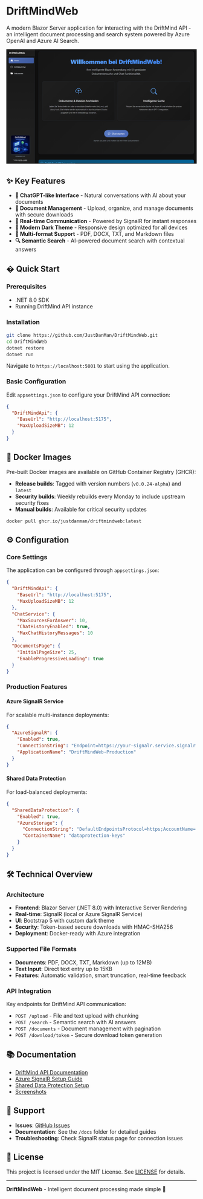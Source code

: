 # DriftMindWeb

A modern Blazor Server application for interacting with the DriftMind API - an intelligent document processing and search system powered by Azure OpenAI and Azure AI Search.

![Screenshots](./docs/screenshots/driftmindweb_home.png)

## ✨ Key Features

- **💬 ChatGPT-like Interface** - Natural conversations with AI about your documents
- **📁 Document Management** - Upload, organize, and manage documents with secure downloads
- **🔄 Real-time Communication** - Powered by SignalR for instant responses
- **🎨 Modern Dark Theme** - Responsive design optimized for all devices
- **📄 Multi-format Support** - PDF, DOCX, TXT, and Markdown files
- **🔍 Semantic Search** - AI-powered document search with contextual answers

## � Quick Start

### Prerequisites
- .NET 8.0 SDK
- Running DriftMind API instance

### Installation
```bash
git clone https://github.com/JustDanMan/DriftMindWeb.git
cd DriftMindWeb
dotnet restore
dotnet run
```

Navigate to `https://localhost:5001` to start using the application.

### Basic Configuration
Edit `appsettings.json` to configure your DriftMind API connection:

```json
{
  "DriftMindApi": {
    "BaseUrl": "http://localhost:5175",
    "MaxUploadSizeMB": 12
  }
}
```

## 🐳 Docker Images

Pre-built Docker images are available on GitHub Container Registry (GHCR):

- **Release builds**: Tagged with version numbers (`v0.0.24-alpha`) and `latest`
- **Security builds**: Weekly rebuilds every Monday to include upstream security fixes
- **Manual builds**: Available for critical security updates

```bash
docker pull ghcr.io/justdanman/driftmindweb:latest
```

## ⚙️ Configuration

### Core Settings
The application can be configured through `appsettings.json`:

```json
{
  "DriftMindApi": {
    "BaseUrl": "http://localhost:5175",
    "MaxUploadSizeMB": 12
  },
  "ChatService": {
    "MaxSourcesForAnswer": 10,
    "ChatHistoryEnabled": true,
    "MaxChatHistoryMessages": 10
  },
  "DocumentsPage": {
    "InitialPageSize": 25,
    "EnableProgressiveLoading": true
  }
}
```

### Production Features

#### Azure SignalR Service
For scalable multi-instance deployments:

```json
{
  "AzureSignalR": {
    "Enabled": true,
    "ConnectionString": "Endpoint=https://your-signalr.service.signalr.net;AccessKey=...",
    "ApplicationName": "DriftMindWeb-Production"
  }
}
```

#### Shared Data Protection
For load-balanced deployments:

```json
{
  "SharedDataProtection": {
    "Enabled": true,
    "AzureStorage": {
      "ConnectionString": "DefaultEndpointsProtocol=https;AccountName=...",
      "ContainerName": "dataprotection-keys"
    }
  }
}
```

## 🛠️ Technical Overview

### Architecture
- **Frontend**: Blazor Server (.NET 8.0) with Interactive Server Rendering
- **Real-time**: SignalR (local or Azure SignalR Service)
- **UI**: Bootstrap 5 with custom dark theme
- **Security**: Token-based secure downloads with HMAC-SHA256
- **Deployment**: Docker-ready with Azure integration

### Supported File Formats
- **Documents**: PDF, DOCX, TXT, Markdown (up to 12MB)
- **Text Input**: Direct text entry up to 15KB
- **Features**: Automatic validation, smart truncation, real-time feedback

### API Integration
Key endpoints for DriftMind API communication:
- `POST /upload` - File and text upload with chunking
- `POST /search` - Semantic search with AI answers
- `POST /documents` - Document management with pagination
- `POST /download/token` - Secure download token generation

## 📚 Documentation

- [DriftMind API Documentation](./docs/README.DriftMind.md)
- [Azure SignalR Setup Guide](./docs/AZURE_SIGNALR_SETUP.md)
- [Shared Data Protection Setup](./docs/SHARED_DATA_PROTECTION_SETUP.md)
- [Screenshots](./docs/screenshots/)

## 🤝 Support

- **Issues**: [GitHub Issues](https://github.com/JustDanMan/DriftMindWeb/issues)
- **Documentation**: See the `/docs` folder for detailed guides
- **Troubleshooting**: Check SignalR status page for connection issues

## 📄 License

This project is licensed under the MIT License. See [LICENSE](LICENSE) for details.

---

**DriftMindWeb** - Intelligent document processing made simple 🚀